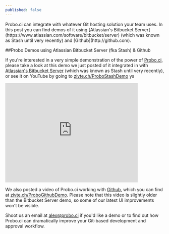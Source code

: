 ```yaml
---
published: false
---
```


<div class="message">Probo.ci can integrate with whatever Git hosting solution your team uses. In this post you can find demos of it using [Atlassian's Bitbucket Server](https://www.atlassian.com/software/bitbucket/server) (which was known as Stash until very recently) and [Github](http://github.com).
</div>

##Probo Demos using Atlassian Bitbucket Server (fka Stash) & Github

If you're interested in a very simple demonstration of the power of [Probo.ci](http://probo.ci), please take a look at this demo we just posted of it integrated in with [Atlassian's Bitbucket Server](https://www.atlassian.com/software/bitbucket/server) (which was known as Stash until very recently), or see it on YouTube by going to [zivte.ch/ProboStashDemo](http://zivte.ch/ProboStashDemo)
ys
<iframe width="420" height="315" src="https://www.youtube.com/embed/RulRFSclQGk" frameborder="0" allowfullscreen></iframe>

We also posted a video of Probo.ci working with [Github](http://github.com), which you can find at [zivte.ch/ProboGithubDemo](http://zivte.ch/ProboGithubDemo). Please note that this video is slightly older than the Bitbucket Server demo, so some of our latest UI improvements won't be visible. 

Shoot us an email at alex@probo.ci if you'd like a demo or to find out how Probo.ci can dramatically improve your Git-based development and approval workflow.


